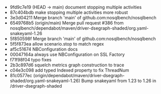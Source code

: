 - 9fd9c7e19 (HEAD -> main) document stopping multiple activities
- 87c404bdb make stopping multiple activities more robust
- 3e3d04211 Merge branch 'main' of github.com:nosqlbench/nosqlbench
- 6549768b5 (origin/main) Merge pull request #386 from nosqlbench/dependabot/maven/driver-dsegraph-shaded/org.yaml-snakeyaml-1.26
- 5f850598f Merge branch 'main' of github.com:nosqlbench/nosqlbench
- 5f5f873ea allow scenario.stop to match regex
- af5c51674 NBConfiguration docs
- 00047164a always use NBConfiguration on SSL Factory
- f71f98f04 typo fixes
- 2b3c897d6 squelch metrics graph construction to trace
- c04e3c098 add typed Indexed property to fix ThreadNum
- 81c0577ec (origin/dependabot/maven/driver-dsegraph-shaded/org.yaml-snakeyaml-1.26) Bump snakeyaml from 1.23 to 1.26 in /driver-dsegraph-shaded
